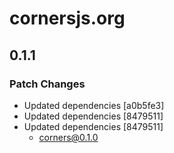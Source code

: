 # cornersjs.org

## 0.1.1

### Patch Changes

- Updated dependencies [a0b5fe3]
- Updated dependencies [8479511]
- Updated dependencies [8479511]
  - corners@0.1.0
